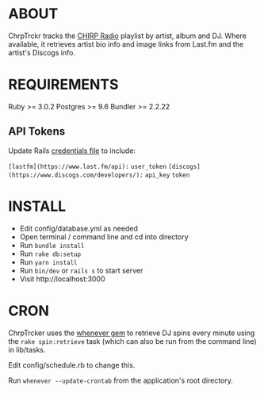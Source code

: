 # ABOUT

ChrpTrckr tracks the [CHIRP Radio](https://chirpradio.org/) playlist by artist, album and DJ. Where available, it retrieves artist bio info and image links from Last.fm and the artist's Discogs info.

# REQUIREMENTS

Ruby >= 3.0.2
Postgres >= 9.6
Bundler >= 2.2.22

## API Tokens
Update Rails [credentials file](https://guides.rubyonrails.org/security.html#custom-credentials) to include:

`[lastfm](https://www.last.fm/api):`
  `user_token`
`[discogs](https://www.discogs.com/developers/):`
  `api_key`
  `token`

# INSTALL

- Edit config/database.yml as needed
- Open terminal / command line and cd into directory
- Run `bundle install`
- Run `rake db:setup`
- Run `yarn install`
- Run `bin/dev` or `rails s` to start server
- Visit http://localhost:3000

# CRON

ChrpTrcker uses the [whenever gem](https://github.com/javan/whenever) to retrieve DJ spins every minute using the `rake spin:retrieve` task (which can also be run from the command line) in lib/tasks.

Edit config/schedule.rb to change this.

Run `whenever --update-crontab` from the application's root directory.
